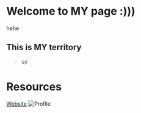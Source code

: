 # Welcome to MY page :)))

hehe

## This is MY territory

>lol

# Resources

[Website](https://ahc224.github.io/ACportfolio/)
![Profile](https://res-3.cloudinary.com/crunchbase-production/image/upload/c_lpad,h_256,w_256,f_auto,q_auto:eco/v1406815281/klr9c8ou6u8fyy8cpiny.jpg)
